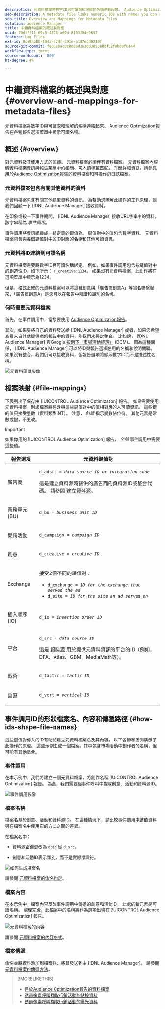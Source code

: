```yaml
---
description: 元資料檔案將數字ID與可讀取和理解的名稱連結起來。 Audience Optimization報告在各種報告選項菜單中顯示可讀名稱。
seo-description: A metadata file links numeric IDs with names you can read and understand. The Audience Optimization reports display readable names in the various report options menus.
seo-title: Overview and Mappings for Metadata Files
solution: Audience Manager
title: 中繼資料檔案的概述與對應
uuid: 70df7f11-69c5-4873-a69d-8f93f94e9837
feature: Log Files
exl-id: 8c59ab80-f04a-42df-891e-a187ecd0219f
source-git-commit: fe01ebac8c0d0ad3630d3853e0bf32f0b00f6a44
workflow-type: tm+mt
source-wordcount: '809'
ht-degree: 4%

---
```


# 中繼資料檔案的概述與對應{#overview-and-mappings-for-metadata-files}

元資料檔案將數字ID與可讀取和理解的名稱連結起來。 Audience Optimization報告在各種報告選項菜單中顯示可讀名稱。

## 概述 {#overview}

對元資料及其使用方式的回顧。 元資料檔案必須伴有資料檔案。 元資料檔案內容將資料檔案資訊與報告菜單中的相關、可人讀標籤匹配。 有關詳細資訊，請參見 [用於Audience Optimization報告的資料檔案和可操作的日誌檔案](../../../reporting/audience-optimization-reports/metadata-files-intro/datafiles-intro.md)。

### 元資料檔案包含有關其他資料的資料

元資料檔案包含有關其他類型資料的資訊。 為幫助您瞭解此操作的工作原理，讓我們回顧一下 [!DNL Audience Manager] 接收資料。

在印象或按一下事件期間， [!DNL Audience Manager] 接收URL字串中的資料，該字串稱為 *事件調用*。

事件調用將資訊組織成一組定義的鍵值對。 鍵值對中的值包含數字資料。 元資料檔案包含與每個鍵值對中的ID對應的名稱和其他可讀資訊。

### 元資料將ID連結到可讀名稱

元資料檔案需要將數字ID與可讀名稱綁定。 例如，如果事件調用包含按鍵值對中的創造性ID，如下所示： `d_creative:1234`。 如果沒有元資料檔案，此創作將在選項菜單中顯示為1234。

但是，格式正確的元資料檔案可以將這種創意與「廣告商創意A」等實名聯繫起來，「廣告商創意A」是您可以在報告中閱讀和識別的名稱。

### 何時需要元資料檔案

首先，在事件調用中，當您要使用 [Audience Optimization報告](../../../reporting/audience-optimization-reports/audience-optimization-reports.md)。

其次，如果要將自己的資料發送給 [!DNL Audience Manager] 或者，如果您希望查看來自其他提供商的報告中的資料，則我們未與之整合。 比如說， [!DNL Audience Manager] 與Google [按兩下「市場活動經理」](../../../reporting/audience-optimization-reports/aor-advertisers/import-dcm.md) (DCM)。 因為這種關係， [!DNL Audience Manager] 可以將ID與報告選項使用的名稱和說明關聯。 如果沒有整合，我們仍可以接收資料，但報告選項將顯示數字ID而不是描述性名稱。

![元資料菜單影像](/help/using/reporting/audience-optimization-reports/metadata-files-intro/assets/metadata_menu.png)

## 檔案映射 {#file-mappings}

下表列出了保存由 [!UICONTROL Audience Optimization] 報告。 如果需要使用元資料檔案，則該檔案將包含與這些鍵值對中的值相對應的人可讀資訊。 這些鍵的值只接受整數（資料類型INT）。 注意， *斜體* 指示變數佔位符。 其他元素是常數或鍵，不更改。

>[!IMPORTANT]
>
>如果你用的 [!UICONTROL Audience Optimization] 報告， *全部* 事件調用中需要這些值。

<table id="table_B2C8C493080E449CA71C4EF07D9476BD"> 
 <thead> 
  <tr> 
   <th colname="col1" class="entry"> 報告選項 </th> 
   <th colname="col2" class="entry"> 元資料鍵值對 </th> 
  </tr> 
 </thead>
 <tbody> 
  <tr> 
   <td colname="col1"> <p>廣告商 </p> </td> 
   <td colname="col2"> <p> <code>d_adsrc = <i>data source ID or integration code</i></code> </p> <p>這是建立資料源時提供的廣告商的資料源ID或整合代碼。 請參閱 <a href="../../../features/manage-datasources.md#create-data-source"> 建立資料源</a>。 </p> </td> 
  </tr> 
  <tr> 
   <td colname="col1"> <p>業務單元(BU) </p> </td> 
   <td colname="col2"> <p> <code>d_bu = <i>business unit ID</i></code> </p> </td> 
  </tr> 
  <tr> 
   <td colname="col1"> <p>促銷活動 </p> </td> 
   <td colname="col2"> <p> <code>d_campaign = <i>campaign ID</i></code> </p> </td> 
  </tr> 
  <tr> 
   <td colname="col1"> <p>創意 </p> </td> 
   <td colname="col2"> <p> <code>d_creative = <i>creative ID</i></code> </p> </td> 
  </tr> 
  <tr> 
   <td colname="col1"> <p>Exchange </p> </td> 
   <td colname="col2"> <p>接受2個不同的鍵值對： </p> 
    <ul id="ul_3B3B751A8A134096B0912E81A0983B9D"> 
     <li id="li_57BAC45A7B274AB695945E174A4D8A35"> <code>d_exchange = <i>ID for the exchange that served the ad</i></code> </li> 
     <li id="li_CCDF00DE59D3451C8EF590DD3E1A806D"> <code>d_site = <i>ID for the site an ad served on</i></code> </li> 
    </ul> </td> 
  </tr> 
  <tr> 
   <td colname="col1"> <p>插入順序(IO) </p> </td> 
   <td colname="col2"> <p> <code>d_io = <i>insertion order ID</i></code> </p> </td> 
  </tr> 
  <tr> 
   <td colname="col1"> <p>平台 </p> </td> 
   <td colname="col2"> <p> <code>d_src = <i>data source ID</i></code> </p> <p>這是 <a href="../../../features/datasources-list-and-settings.md#data-sources-list-and-settings"> 資料源</a> 用於提供元資料資訊的平台的ID（例如，DFA、Atlas、GBM、MediaMath等）。 </p> </td> 
  </tr> 
  <tr> 
   <td colname="col1"> <p>戰術 </p> </td> 
   <td colname="col2"> <p> <code>d_tactic = <i>tactic ID</i></code> </p> </td> 
  </tr> 
  <tr> 
   <td colname="col1"> <p>垂直 </p> </td> 
   <td colname="col2"> <p> <code>d_vert = <i>vertical ID</i></code> </p> </td> 
  </tr> 
 </tbody> 
</table>

## 事件調用ID的形狀檔案名、內容和傳遞路徑 {#how-ids-shape-file-names}

這些鍵值對傳入的ID有助於建立元資料檔案名及其內容。 以下各節和圖例演示了此操作的原理。 這些示例生成一個檔案，其中包含市場活動中創作者的名稱，但可能有其他組合。

### 事件調用

在本示例中，我們將建立一個元資料檔案，將創作名稱 [!UICONTROL Audience Optimization] 報告。 為此，我們需要從事件呼叫中提取創意、活動和資料源ID。

![事件調用影像](/help/using/reporting/audience-optimization-reports/metadata-files-intro/assets/metadata_file_event.png)

### 檔案名稱

檔案名基於創意、活動和資料源ID。 在這種情況下，請比較事件調用中鍵值資料與在檔案名中使用它的方式之間的差異。

在檔案名中：

* 資料源密鑰更改為 `dpid` 從 `d_src`。

* 創意和活動ID表示類別，而不是實際標識符。

![如何生成檔案名](/help/using/reporting/audience-optimization-reports/metadata-files-intro/assets/metadata_file_name.png)

請參閱 [元資料檔案的命名約定](../../../reporting/audience-optimization-reports/metadata-files-intro/metadata-file-names.md)。

### 檔案內容

在本示例中，檔案內容反映事件調用中傳遞的創意和活動ID。 此處的新元素是可讀名稱。 處理完後，此檔案中的名稱將作為選項出現在 [!UICONTROL Audience Optimization] 報告。

![元資料檔案的內容](/help/using/reporting/audience-optimization-reports/metadata-files-intro/assets/metadata_file_contents.png)

請參閱 [元資料檔案的內容格式](../../../reporting/audience-optimization-reports/metadata-files-intro/metadata-file-contents.md)。

### 檔案傳遞

命名並將資料添加到檔案後，將其發送到由 [!DNL Audience Manager]。 請參閱 [元資料檔案的傳遞方法](../../../reporting/audience-optimization-reports/metadata-files-intro/metadata-delivery-methods.md)。

>[!MORELIKETHIS]
>
>* [用於Audience Optimization報告的資料檔案](../../../reporting/audience-optimization-reports/metadata-files-intro/datafiles-intro.md)
>* [透過像素呼叫擷取行銷活動的點按資料](../../../integration/media-data-integration/click-data-pixels.md)
>* [透過像素呼叫擷取行銷活動的曝光資料](../../../integration/media-data-integration/impression-data-pixels.md)

